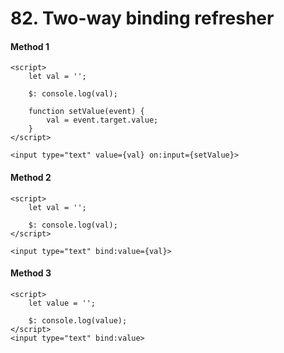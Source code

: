 # 82. Two-way binding refresher


#### Method 1
```svelte
<script>
	let val = '';

	$: console.log(val);

	function setValue(event) {
		val = event.target.value;
	}
</script>

<input type="text" value={val} on:input={setValue}>
```

#### Method 2
```svelte
<script>
	let val = '';

	$: console.log(val);
</script>

<input type="text" bind:value={val}>
```

#### Method 3
```svelte
<script>
	let value = '';

	$: console.log(value);
</script>
<input type="text" bind:value>
```
